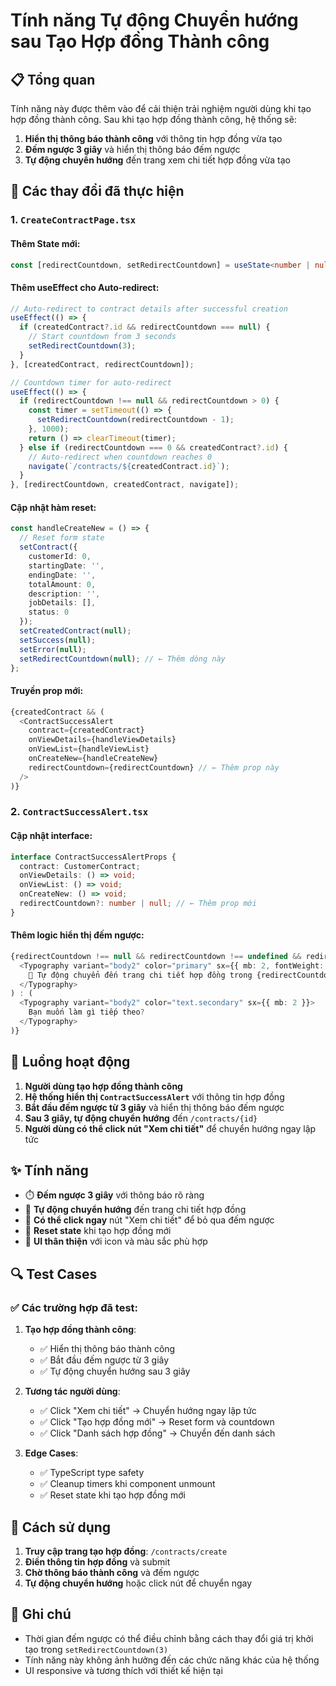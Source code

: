 # Tính năng Tự động Chuyển hướng sau Tạo Hợp đồng Thành công

## 📋 Tổng quan

Tính năng này được thêm vào để cải thiện trải nghiệm người dùng khi tạo hợp đồng thành công. Sau khi tạo hợp đồng thành công, hệ thống sẽ:

1. **Hiển thị thông báo thành công** với thông tin hợp đồng vừa tạo
2. **Đếm ngược 3 giây** và hiển thị thông báo đếm ngược
3. **Tự động chuyển hướng** đến trang xem chi tiết hợp đồng vừa tạo

## 🔧 Các thay đổi đã thực hiện

### 1. `CreateContractPage.tsx`

#### Thêm State mới:
```typescript
const [redirectCountdown, setRedirectCountdown] = useState<number | null>(null);
```

#### Thêm useEffect cho Auto-redirect:
```typescript
// Auto-redirect to contract details after successful creation
useEffect(() => {
  if (createdContract?.id && redirectCountdown === null) {
    // Start countdown from 3 seconds
    setRedirectCountdown(3);
  }
}, [createdContract, redirectCountdown]);

// Countdown timer for auto-redirect
useEffect(() => {
  if (redirectCountdown !== null && redirectCountdown > 0) {
    const timer = setTimeout(() => {
      setRedirectCountdown(redirectCountdown - 1);
    }, 1000);
    return () => clearTimeout(timer);
  } else if (redirectCountdown === 0 && createdContract?.id) {
    // Auto-redirect when countdown reaches 0
    navigate(`/contracts/${createdContract.id}`);
  }
}, [redirectCountdown, createdContract, navigate]);
```

#### Cập nhật hàm reset:
```typescript
const handleCreateNew = () => {
  // Reset form state
  setContract({
    customerId: 0,
    startingDate: '',
    endingDate: '',
    totalAmount: 0,
    description: '',
    jobDetails: [],
    status: 0
  });
  setCreatedContract(null);
  setSuccess(null);
  setError(null);
  setRedirectCountdown(null); // ← Thêm dòng này
};
```

#### Truyền prop mới:
```typescript
{createdContract && (
  <ContractSuccessAlert
    contract={createdContract}
    onViewDetails={handleViewDetails}
    onViewList={handleViewList}
    onCreateNew={handleCreateNew}
    redirectCountdown={redirectCountdown} // ← Thêm prop này
  />
)}
```

### 2. `ContractSuccessAlert.tsx`

#### Cập nhật interface:
```typescript
interface ContractSuccessAlertProps {
  contract: CustomerContract;
  onViewDetails: () => void;
  onViewList: () => void;
  onCreateNew: () => void;
  redirectCountdown?: number | null; // ← Thêm prop mới
}
```

#### Thêm logic hiển thị đếm ngược:
```typescript
{redirectCountdown !== null && redirectCountdown !== undefined && redirectCountdown > 0 ? (
  <Typography variant="body2" color="primary" sx={{ mb: 2, fontWeight: 'bold' }}>
    🔄 Tự động chuyển đến trang chi tiết hợp đồng trong {redirectCountdown} giây...
  </Typography>
) : (
  <Typography variant="body2" color="text.secondary" sx={{ mb: 2 }}>
    Bạn muốn làm gì tiếp theo?
  </Typography>
)}
```

## 🎯 Luồng hoạt động

1. **Người dùng tạo hợp đồng thành công**
2. **Hệ thống hiển thị `ContractSuccessAlert`** với thông tin hợp đồng
3. **Bắt đầu đếm ngược từ 3 giây** và hiển thị thông báo đếm ngược
4. **Sau 3 giây, tự động chuyển hướng** đến `/contracts/{id}`
5. **Người dùng có thể click nút "Xem chi tiết"** để chuyển hướng ngay lập tức

## ✨ Tính năng

- ⏱️ **Đếm ngược 3 giây** với thông báo rõ ràng
- 🔄 **Tự động chuyển hướng** đến trang chi tiết hợp đồng
- 🎯 **Có thể click ngay** nút "Xem chi tiết" để bỏ qua đếm ngược
- 🧹 **Reset state** khi tạo hợp đồng mới
- 🎨 **UI thân thiện** với icon và màu sắc phù hợp

## 🔍 Test Cases

### ✅ Các trường hợp đã test:

1. **Tạo hợp đồng thành công**:
   - ✅ Hiển thị thông báo thành công
   - ✅ Bắt đầu đếm ngược từ 3 giây
   - ✅ Tự động chuyển hướng sau 3 giây

2. **Tương tác người dùng**:
   - ✅ Click "Xem chi tiết" → Chuyển hướng ngay lập tức
   - ✅ Click "Tạo hợp đồng mới" → Reset form và countdown
   - ✅ Click "Danh sách hợp đồng" → Chuyển đến danh sách

3. **Edge Cases**:
   - ✅ TypeScript type safety
   - ✅ Cleanup timers khi component unmount
   - ✅ Reset state khi tạo hợp đồng mới

## 🚀 Cách sử dụng

1. **Truy cập trang tạo hợp đồng**: `/contracts/create`
2. **Điền thông tin hợp đồng** và submit
3. **Chờ thông báo thành công** và đếm ngược
4. **Tự động chuyển hướng** hoặc click nút để chuyển ngay

## 📝 Ghi chú

- Thời gian đếm ngược có thể điều chỉnh bằng cách thay đổi giá trị khởi tạo trong `setRedirectCountdown(3)`
- Tính năng này không ảnh hưởng đến các chức năng khác của hệ thống
- UI responsive và tương thích với thiết kế hiện tại
